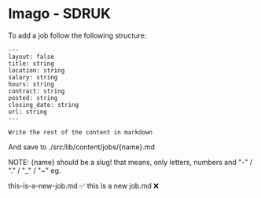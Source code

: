 # Imago - SDRUK

To add a job follow the following structure:

```
---
layout: false
title: string
location: string
salary: string
hours: string
contract: string
posted: string
closing_date: string
url: string
---

Write the rest of the content in markdown
```

And save to ./src/lib/content/jobs/{name}.md

NOTE: {name} should be a slug! that means, only letters, numbers and "-" / "." / "\_" / "~" eg.

this-is-a-new-job.md ✅
this is a new job.md ❌
